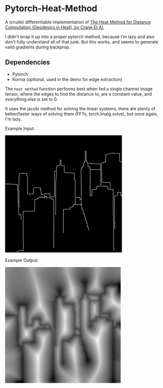 # Pytorch-Heat-Method
A (crude) differentiable implementation of [The Heat Method for Distance Computation (Geodesics in Heat), by Crane Et Al.](https://www.cs.cmu.edu/~kmcrane/Projects/HeatMethod/)

I didn't wrap it up into a proper pytorch method, because I'm lazy and also don't fully understand all of that junk. But this works, and seems to generate valid gradients during backprop. 

## Dependencies
  - Pytorch
  - Kornia (optional, used in the demo for edge extraction)

The `heat_method` function performs best when fed a single channel image tensor, where the edges to find the distance to, are a constant value, and everything else is set to 0. 

It uses the jacobi method for solving the linear systems, there are plenty of better/faster ways of solving them (FFTs, torch.linalg.solve), but once again, I'm lazy.

Example Input:

![Input Edges](https://github.com/jakericedesigns/Pytorch-Heat-Method/blob/main/assets/edges_out.png)

Example Output:

![Output Distance](https://github.com/jakericedesigns/Pytorch-Heat-Method/blob/main/assets/depth_out.png)
